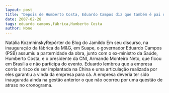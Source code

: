 ```yaml
---
layout: post
title: "Depois de Humberto Costa, Eduardo Campos diz que também é pai da vinda da fábrica da M&G"
date: 2007-02-28
tags: eduardo campos,fábrica,Humberto Costa
author: None
---
```

Natália KozmhinskyRepórter do Blog do Jamildo
Em seu discurso, na inauguração da fábrica da M&amp;G, em Suape, o governador Eduardo Campos (PSB) assumiu a parternidade da obra, junto com o ex-ministro da Saúde, Humberto Costa, e o presidente da CNI, Armando Monteiro Neto, que ficou em Brasília e não participa do evento.
Eduardo lembrou que a empresa corria o risco de ser implantada na China e uma articulação realizada por eles garantiu a vinda da empresa para cá.
A empresa deveria ter sido inaugurada ainda&nbsp;na gestão anterior o que não ocorreu&nbsp;por uma questão de atraso no cronograma. 